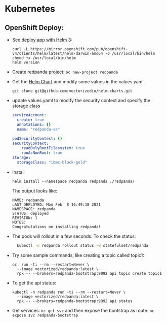 # Kubernetes

## OpenShift Deploy:

* See [deploy app with Helm 3](https://www.openshift.com/blog/openshift-4-3-deploy-applications-with-helm-3):

  ```shell
  curl -L https://mirror.openshift.com/pub/openshift-v4/clients/helm/latest/helm-darwin-amd64 -o /usr/local/bin/helm
  chmod +x /usr/local/bin/helm
  helm version
  ```

* Create redpanda project: `oc new-project redpanda`
* Get the [Helm Chart](https://github.com/vectorizedio/helm-charts) and modify some values in the values.yaml

  ```shell
  git clone git@github.com:vectorizedio/helm-charts.git
  ```

* update values.yaml to modify the security context and specify the storage class

  ```yaml
  serviceAccount:
    create: true
    annotations: {}
    name: "redpanda-sa"
    
  podSecurityContext: {}
  securityContext: 
      readOnlyRootFilesystem: true
      runAsNonRoot: true
  storage:   
    storageClass: "ibmc-block-gold"
  ```

* Install

  ```shell
  helm install --namespace redpanda redpanda ./redpanda/
  ```

  The output looks like:

  ```shell
  NAME: redpanda
  LAST DEPLOYED: Mon Feb  8 16:49:18 2021
  NAMESPACE: redpanda
  STATUS: deployed
  REVISION: 1
  NOTES:
  Congratulations on installing redpanda!
  ```

* The pods will rollout in a few seconds. To check the status:

  ```sh
    kubectl -n redpanda rollout status -w statefulset/redpanda
  ```

* Try some sample commands, like creating a topic called topic1:

  ```shell
  oc  run -ti --rm --restart=Never \
    --image vectorized/redpanda:latest \
    rpk -- --brokers=redpanda-bootstrap:9092 api topic create topic1
  ```

* To get the api status:
 
  ```shell
  kubectl -n redpanda run -ti --rm --restart=Never \
    --image vectorized/redpanda:latest \
    rpk -- --brokers=redpanda-bootstrap:9092 api status

  ```

* Get services: `oc get svc` and then expose the bootstrap as route: `oc expose svc redpanda-bootstrap`

